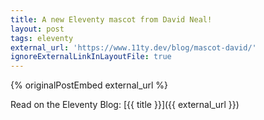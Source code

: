 ```yaml
---
title: A new Eleventy mascot from David Neal!
layout: post
tags: eleventy
external_url: 'https://www.11ty.dev/blog/mascot-david/'
ignoreExternalLinkInLayoutFile: true
---
```

{% originalPostEmbed external_url %}

Read on the Eleventy Blog: [{{ title }}]({{ external_url }})



